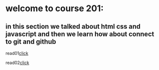 # welcome to course 201:

## in this section we talked about html css and javascript and then we learn how about connect to git and github

 read01[click](read1.md)

  read02[click](read2.md) 